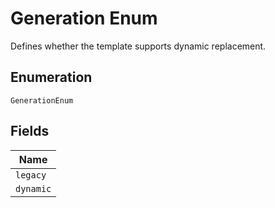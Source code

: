 
# Generation Enum

Defines whether the template supports dynamic replacement.

## Enumeration

`GenerationEnum`

## Fields

| Name |
|  --- |
| `legacy` |
| `dynamic` |

